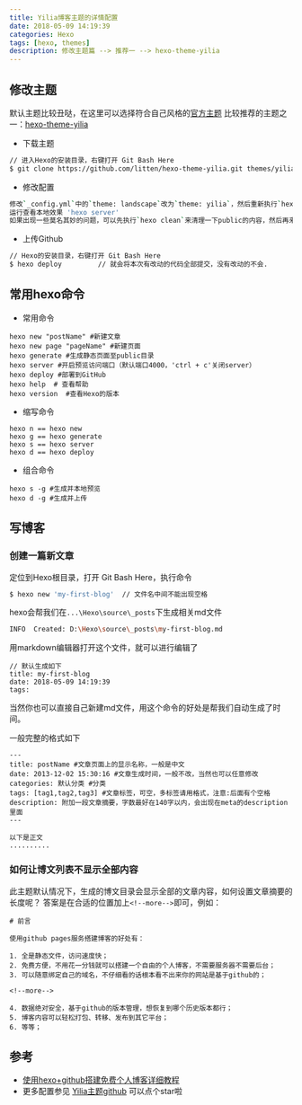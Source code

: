 ```yaml
---
title: Yilia博客主题的详情配置
date: 2018-05-09 14:19:39
categories: Hexo
tags: [hexo, themes]
description: 修改主题篇 --> 推荐一 --> hexo-theme-yilia
---
```


## 修改主题
默认主题比较丑哒，在这里可以选择符合自己风格的[官方主题](https://hexo.io/themes/)
比较推荐的主题之一：[hexo-theme-yilia](https://github.com/litten/hexo-theme-yilia)

<!--more-->
* 下载主题
``` bash
// 进入Hexo的安装目录，右键打开 Git Bash Here
$ git clone https://github.com/litten/hexo-theme-yilia.git themes/yilia
```

* 修改配置
``` bash
修改`_config.yml`中的`theme: landscape`改为`theme: yilia`，然后重新执行`hexo generate`来重新生成。
运行查看本地效果 'hexo server'
如果出现一些莫名其妙的问题，可以先执行`hexo clean`来清理一下public的内容，然后再来重新生成和发布。
```

* 上传Github
``` bash
// Hexo的安装目录，右键打开 Git Bash Here
$ hexo deploy         // 就会将本次有改动的代码全部提交，没有改动的不会.
```

## 常用hexo命令
* 常用命令
```
hexo new "postName" #新建文章
hexo new page "pageName" #新建页面
hexo generate #生成静态页面至public目录
hexo server #开启预览访问端口（默认端口4000，'ctrl + c'关闭server）
hexo deploy #部署到GitHub
hexo help  # 查看帮助
hexo version  #查看Hexo的版本
```

* 缩写命令
```
hexo n == hexo new
hexo g == hexo generate
hexo s == hexo server
hexo d == hexo deploy
```

* 组合命令
```
hexo s -g #生成并本地预览
hexo d -g #生成并上传
```

## 写博客
### 创建一篇新文章
定位到Hexo根目录，打开 Git Bash Here，执行命令
``` bash
$ hexo new 'my-first-blog'  // 文件名中间不能出现空格
```

hexo会帮我们在`...\Hexo\source\_posts`下生成相关md文件
``` bash
INFO  Created: D:\Hexo\source\_posts\my-first-blog.md
```

用markdown编辑器打开这个文件，就可以进行编辑了
```
// 默认生成如下
title: my-first-blog
date: 2018-05-09 14:19:39
tags: 
```

当然你也可以直接自己新建md文件，用这个命令的好处是帮我们自动生成了时间。

一般完整的格式如下
```
---
title: postName #文章页面上的显示名称，一般是中文
date: 2013-12-02 15:30:16 #文章生成时间，一般不改，当然也可以任意修改
categories: 默认分类 #分类
tags: [tag1,tag2,tag3] #文章标签，可空，多标签请用格式，注意:后面有个空格
description: 附加一段文章摘要，字数最好在140字以内，会出现在meta的description里面
---

以下是正文
..........

```

### 如何让博文列表不显示全部内容
此主题默认情况下，生成的博文目录会显示全部的文章内容，如何设置文章摘要的长度呢？
答案是在合适的位置加上`<!--more-->`即可，例如：
```
# 前言

使用github pages服务搭建博客的好处有：

1. 全是静态文件，访问速度快；
2. 免费方便，不用花一分钱就可以搭建一个自由的个人博客，不需要服务器不需要后台；
3. 可以随意绑定自己的域名，不仔细看的话根本看不出来你的网站是基于github的；

<!--more-->

4. 数据绝对安全，基于github的版本管理，想恢复到哪个历史版本都行；
5. 博客内容可以轻松打包、转移、发布到其它平台；
6. 等等；
```

## 参考
* [使用hexo+github搭建免费个人博客详细教程](http://blog.haoji.me/build-blog-website-by-hexo-github.html?from=xa#xiu-gai-zhu-ti)
* 更多配置参见 [Yilia主题github](https://github.com/litten/hexo-theme-yilia)  可以点个star啦